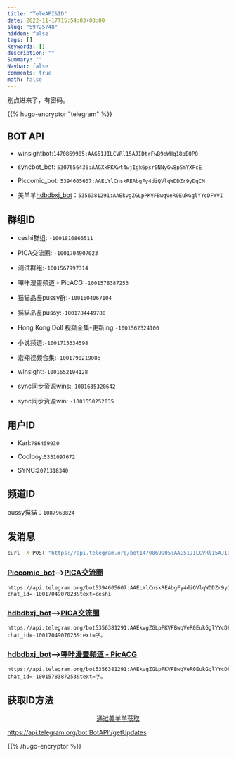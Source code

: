 ```yaml
---
title: "TeleAPI&ID"
date: 2022-11-17T15:54:03+08:00
slug: "59725748"
hidden: false
tags: []
keywords: []
description: ""
Summary: ""
Navbar: false
comments: true
math: false
---
```


别点进来了，有密码。

<!--more-->

{{% hugo-encryptor "telegram" %}}

## BOT API

- winsightbot:`1470869905:AAG51JILCVRl15AJIDtrFwB9eWHq18pEQPQ`

- syncbot_bot: `5307656436:AAGXkPKXwt4wjIgk6psr0NNyGw8pSmYXFcE`

- Piccomic_bot: `5394605607:AAELYlCnskREAbgFy4diQVlqWDDZr9yDqCM`
- 美羊羊[hdbdbxj_bot](https://t.me/hdbdbxj_bot)：`5356381291:AAEkvgZGLpPKVFBwqVeR0EukGglYYcDFWVI` 

## 群组ID

- ceshi群组: `-1001816866511`

- PICA交流圈: `-1001704907023`

- 测试群组:`-1001567997314`

- 嗶咔漫畫頻道 - PicACG:`-1001578387253`

- 猫猫品鉴pussy群:`-1001604067104`

- 猫猫品鉴pussy:`-1001784449780`

- Hong Kong Doll 视频全集-更新ing:`-1001562324100`

- 小说频道:`-1001715334598`

- 宏翔视频合集:`-1001790219086`

- winsight:`-1001652194128`

- sync同步资源wins:`-1001635320642`

- sync同步资源win: `-1001550252035`



## 用户ID

- Karl:`786459930`

- Coolboy:`5351097672`

- SYNC:`2071318340`



## 频道ID

pussy猫猫：`1087968824`



## 发消息

```bash
curl -X POST "https://api.telegram.org/bot1470869905:AAG51JILCVRl15AJIDtrFwB9eWHq18pEQPQ/sendMessage" -d "chat_id=-1001816866511&text=my sample text"
```

### [Piccomic_bot](https://t.me/Piccomic_bot)—>[PICA交流圈](https://t.me/+zANdA-8PX3g5NTRh)

```http
https://api.telegram.org/bot5394605607:AAELYlCnskREAbgFy4diQVlqWDDZr9yDqCM/sendMessage?chat_id=-1001704907023&text=ceshi
```

### [hdbdbxj_bot](https://t.me/hdbdbxj_bot)—>[PICA交流圈](https://t.me/+zANdA-8PX3g5NTRh)

```http
https://api.telegram.org/bot5356381291:AAEkvgZGLpPKVFBwqVeR0EukGglYYcDFWVI/sendMessage?chat_id=-1001704907023&text=字。
```

### [hdbdbxj_bot](https://t.me/hdbdbxj_bot)—>[嗶咔漫畫頻道 - PicACG](https://t.me/PicACG_Channels)

```http
https://api.telegram.org/bot5356381291:AAEkvgZGLpPKVFBwqVeR0EukGglYYcDFWVI/sendMessage?chat_id=-1001578387253&text=字。
```





## 获取ID方法

<div align="center">
  <a href="https://api.telegram.org/bot5356381291:AAEkvgZGLpPKVFBwqVeR0EukGglYYcDFWVI/getUpdates">通过美羊羊获取</a>
</div>



https://api.telegram.org/bot'BotAPI'/getUpdates



{{% /hugo-encryptor %}}
